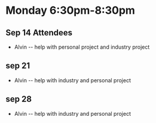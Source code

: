 # Monday 6:30pm-8:30pm
## Sep 14 Attendees
- Alvin -- help with personal project and industry project
## sep 21
- Alvin -- help with industry and personal project
## sep 28
- Alvin -- help with industry and personal project